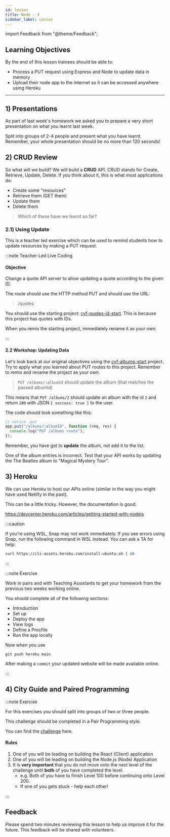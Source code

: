 ```yaml
---
id: lesson
title: Node - 3
sidebar_label: Lesson
---
```


import Feedback from "@theme/Feedback";

## Learning Objectives

By the end of this lesson trainees should be able to:

- Process a PUT request using Express and Node to update data in memory
- Upload their node app to the internet so it can be accessed anywhere using Heroku

---

## 1) Presentations

As part of last week's homework we asked you to prepare a very short presentation on what you learnt last week.

Split into groups of 2-4 people and present what you have learnt. Remember, your whole presentation should be no more than 120 seconds!

## 2) CRUD Review

So what will we build? We will build a **CRUD** API. CRUD stands for Create, Retrieve, Update, Delete. If you think about it, this is what most applications do:

- Create some "resources"
- Retrieve them (GET them)
- Update them
- Delete them

> Which of these have we learnt so far?

### 2.1) Using Update

This is a teacher led exercise which can be used to remind students how to update resources by making a PUT request.

:::note Teacher-Led Live Coding

#### Objective

Change a quote API server to allow updating a quote according to the given ID.

The route should use the HTTP method PUT and should use the URL:

> /quotes

You should use the starting project: [cyf-quotes-id-start](https://glitch.com/~cyf-quotes-id-start). This is because this project has quotes with IDs.

When you remix the starting project, immediately rename it as your own.

:::

#### 2.2 Workshop: Updating Data

Let's look back at our original objectives using the [cyf-albums-start](https://glitch.com/~cyf-albums-start) project. Try to apply what you learned about PUT routes to this project. Remember to remix and rename the project as your own.

> `PUT /albums/:albumId` should update the album (that matches the passed albumId)

This means that `PUT /albums/2` should update an album with the id `2` and return `200` with JSON `{ success: true }` to the user.

The code should look something like this:

```js
// notice .put
app.put("/albums/:albumID", function (req, res) {
  console.log("PUT /albums route");
});
```

Remember, you have got to **update** the album, not add it to the list.

One of the album entries is incorrect. Test that your API works by updating the The Beatles album to "Magical Mystery Tour".

## 3) Heroku

We can use Heroku to host our APIs online (similar in the way you might have used Netlify in the past).

This can be a little tricky. However, the documentation is good.

https://devcenter.heroku.com/articles/getting-started-with-nodejs

:::caution

If you're using WSL, Snap may not work immediately. If you see errors using Snap, run the following command in WSL instead. You can ask a TA for help:

```bash
curl https://cli-assets.heroku.com/install-ubuntu.sh | sh
```

:::

:::note Exercise

Work in pairs and with Teaching Assistants to get your homework from the previous two weeks working online.

You should complete all of the following sections:

- Introduction
- Set up
- Deploy the app
- View logs
- Define a Procfile
- Run the app locally

Now when you use

```
git push heroku main
```

After making a `commit` your updated website will be made available online.

:::

## 4) City Guide and Paired Programming

:::note Exercise

For this exercises you should split into groups of two or three people.

This challenge should be completed in a Pair Programming style.

You can find the [challenge](https://github.com/CodeYourFuture/cyf-node-challenges/tree/master/challenge-london-mini-guide) here.

#### Rules

1. One of you will be leading on building the React (Client) application
2. One of you will be leading on building the Node.js (Node) Application
3. It is **very important** that you do not move onto the next level of the challenge until **both** of you have completed the level.
   - e.g. Both of you have to finish Level 100 before continuing onto Level 200.
   - If one of you gets stuck - help each other!

:::

## Feedback

Please spend two minutes reviewing this lesson to help us improve it for the future. This feedback will be shared with volunteers.

<Feedback module="Node" week="Week 3" />
